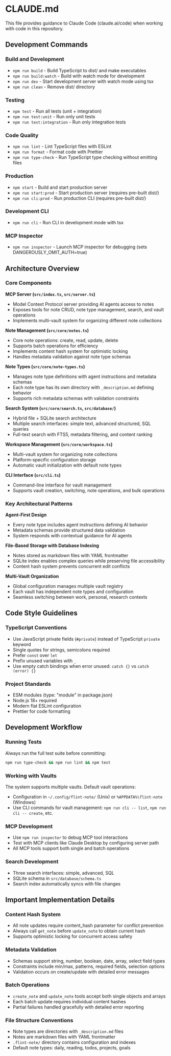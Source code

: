 # CLAUDE.md

This file provides guidance to Claude Code (claude.ai/code) when working with code in this repository.

## Development Commands

### Build and Development
- `npm run build` - Build TypeScript to dist/ and make executables
- `npm run build:watch` - Build with watch mode for development
- `npm run dev` - Start development server with watch mode using tsx
- `npm run clean` - Remove dist/ directory

### Testing
- `npm test` - Run all tests (unit + integration)
- `npm run test:unit` - Run only unit tests
- `npm run test:integration` - Run only integration tests

### Code Quality
- `npm run lint` - Lint TypeScript files with ESLint
- `npm run format` - Format code with Prettier
- `npm run type-check` - Run TypeScript type checking without emitting files

### Production
- `npm start` - Build and start production server
- `npm run start:prod` - Start production server (requires pre-built dist/)
- `npm run cli:prod` - Run production CLI (requires pre-built dist/)

### Development CLI
- `npm run cli` - Run CLI in development mode with tsx

### MCP Inspector
- `npm run inspector` - Launch MCP inspector for debugging (sets DANGEROUSLY_OMIT_AUTH=true)

## Architecture Overview

### Core Components

**MCP Server (`src/index.ts`, `src/server.ts`)**
- Model Context Protocol server providing AI agents access to notes
- Exposes tools for note CRUD, note type management, search, and vault operations
- Implements multi-vault system for organizing different note collections

**Note Management (`src/core/notes.ts`)**
- Core note operations: create, read, update, delete
- Supports batch operations for efficiency
- Implements content hash system for optimistic locking
- Handles metadata validation against note type schemas

**Note Types (`src/core/note-types.ts`)**
- Manages note type definitions with agent instructions and metadata schemas
- Each note type has its own directory with `_description.md` defining behavior
- Supports rich metadata schemas with validation constraints

**Search System (`src/core/search.ts`, `src/database/`)**
- Hybrid file + SQLite search architecture
- Multiple search interfaces: simple text, advanced structured, SQL queries
- Full-text search with FTS5, metadata filtering, and content ranking

**Workspace Management (`src/core/workspace.ts`)**
- Multi-vault system for organizing note collections
- Platform-specific configuration storage
- Automatic vault initialization with default note types

**CLI Interface (`src/cli.ts`)**
- Command-line interface for vault management
- Supports vault creation, switching, note operations, and bulk operations

### Key Architectural Patterns

**Agent-First Design**
- Every note type includes agent instructions defining AI behavior
- Metadata schemas provide structured data validation
- System responds with contextual guidance for AI agents

**File-Based Storage with Database Indexing**
- Notes stored as markdown files with YAML frontmatter
- SQLite index enables complex queries while preserving file accessibility
- Content hash system prevents concurrent edit conflicts

**Multi-Vault Organization**
- Global configuration manages multiple vault registry
- Each vault has independent note types and configuration
- Seamless switching between work, personal, research contexts

## Code Style Guidelines

### TypeScript Conventions
- Use JavaScript private fields (`#private`) instead of TypeScript `private` keyword
- Single quotes for strings, semicolons required
- Prefer `const` over `let`
- Prefix unused variables with `_`
- Use empty catch bindings when error unused: `catch {}` vs `catch (error) {}`

### Project Standards
- ESM modules (type: "module" in package.json)
- Node.js 18+ required
- Modern flat ESLint configuration
- Prettier for code formatting

## Development Workflow

### Running Tests
Always run the full test suite before committing:
```bash
npm run type-check && npm run lint && npm test
```

### Working with Vaults
The system supports multiple vaults. Default vault operations:
- Configuration in `~/.config/flint-note/` (Unix) or `%APPDATA%\flint-note` (Windows)  
- Use CLI commands for vault management: `npm run cli -- list`, `npm run cli -- create`, etc.

### MCP Development
- Use `npm run inspector` to debug MCP tool interactions
- Test with MCP clients like Claude Desktop by configuring server path
- All MCP tools support both single and batch operations

### Search Development
- Three search interfaces: simple, advanced, SQL
- SQLite schema in `src/database/schema.ts`
- Search index automatically syncs with file changes

## Important Implementation Details

### Content Hash System
- All note updates require content_hash parameter for conflict prevention
- Always call `get_note` before `update_note` to obtain current hash
- Supports optimistic locking for concurrent access safety

### Metadata Validation
- Schemas support string, number, boolean, date, array, select field types
- Constraints include min/max, patterns, required fields, selection options
- Validation occurs on create/update with detailed error messages

### Batch Operations
- `create_note` and `update_note` tools accept both single objects and arrays
- Each batch update requires individual content hashes
- Partial failures handled gracefully with detailed error reporting

### File Structure Conventions
- Note types are directories with `_description.md` files
- Notes are markdown files with YAML frontmatter
- `.flint-note/` directory contains configuration and indexes
- Default note types: daily, reading, todos, projects, goals
